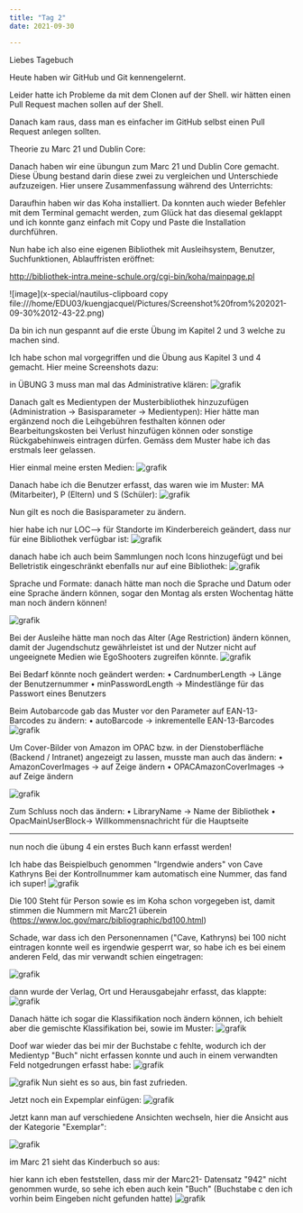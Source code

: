 ```yaml
---
title: "Tag 2"
date: 2021-09-30

---
```

Liebes Tagebuch


Heute haben wir GitHub und Git kennengelernt.

Leider hatte ich Probleme da mit dem Clonen auf der Shell. wir hätten einen Pull Request machen sollen auf der Shell.

Danach kam raus, dass man es einfacher im GitHub selbst einen Pull Request anlegen sollten.


Theorie zu Marc 21 und Dublin Core:




Danach haben wir eine übungun zum Marc 21 und Dublin Core gemacht. 
Diese Übung bestand darin diese zwei zu vergleichen und Unterschiede aufzuzeigen.
Hier unsere Zusammenfassung während des Unterrichts:






Daraufhin haben wir das Koha installiert. Da konnten auch wieder Befehler mit dem Terminal gemacht werden, zum Glück hat das diesemal
geklappt und ich konnte ganz einfach mit Copy und Paste die Installation durchführen.

Nun habe ich also eine eigenen Bibliothek mit Ausleihsystem, Benutzer, Suchfunktionen, Ablauffristen eröffnet:



http://bibliothek-intra.meine-schule.org/cgi-bin/koha/mainpage.pl

![image](x-special/nautilus-clipboard
copy
file:///home/EDU03/kuengjacquel/Pictures/Screenshot%20from%202021-09-30%2012-43-22.png)











Da bin ich nun gespannt auf die erste Übung im Kapitel 2 und 3 welche zu machen sind.

Ich habe schon mal vorgegriffen und die Übung aus Kapitel 3 und 4 gemacht. Hier meine Screenshots dazu:

in ÜBUNG 3 muss man mal das Administrative klären:
![grafik](https://user-images.githubusercontent.com/90834735/135472011-0d9cf311-c523-485c-ab92-6de1ba92219a.png)

Danach galt es Medientypen der Musterbibliothek hinzuzufügen (Administration → Basisparameter → Medientypen):
Hier hätte man ergänzend noch die Leihgebühren festhalten können oder Bearbeitungskosten bei Verlust hinzufügen können oder sonstige Rückgabehinweis eintragen dürfen. Gemäss dem Muster habe ich das erstmals leer gelassen.

Hier einmal meine ersten Medien:
![grafik](https://user-images.githubusercontent.com/90834735/135472464-19c04654-fe48-43c7-95ac-7dee28dda7ff.png)

Danach habe ich die Benutzer erfasst, das waren wie im Muster: MA (Mitarbeiter), P (Eltern) und S (Schüler):
![grafik](https://user-images.githubusercontent.com/90834735/135472587-06471a3c-be93-49a3-a2e9-698633de3440.png)

Nun gilt es noch die Basisparameter zu ändern.


hier habe ich  nur LOC--> für Standorte im Kinderbereich geändert, dass nur für eine Bibliothek verfügbar ist:
![grafik](https://user-images.githubusercontent.com/90834735/135472865-42b91b42-9616-49a6-abd2-b8fbeb1b41ac.png)

danach habe ich auch beim Sammlungen noch Icons hinzugefügt und bei Belletristik eingeschränkt ebenfalls nur auf eine Bibliothek:
![grafik](https://user-images.githubusercontent.com/90834735/135473110-40a04c15-f12a-4a75-a258-4b29e725a503.png)

Sprache und Formate:
danach hätte man noch die Sprache und Datum oder eine Sprache ändern können, sogar den Montag als ersten Wochentag hätte man noch ändern können!

![grafik](https://user-images.githubusercontent.com/90834735/135473532-5d16c239-e3ad-4f6a-92aa-a53b1252a270.png)
 
Bei der Ausleihe hätte man noch das Alter (Age Restriction) ändern können, damit der Jugendschutz gewährleistet ist und der Nutzer nicht auf ungeeignete Medien wie EgoShooters zugreifen könnte.
![grafik](https://user-images.githubusercontent.com/90834735/135473934-6d485085-215f-4b3f-9022-de563d9bc2ac.png)

Bei Bedarf könnte noch geändert werden:
•	CardnumberLength → Länge der Benutzernummer
•	minPasswordLength → Mindestlänge für das Passwort eines Benutzers

Beim Autobarcode gab das Muster vor den Parameter auf EAN-13- Barcodes zu ändern:
•	 autoBarcode  → inkrementelle EAN-13-Barcodes
![grafik](https://user-images.githubusercontent.com/90834735/135474364-bdc6222a-6412-4e19-9813-b2fd94b7aff1.png)

Um Cover-Bilder von Amazon im OPAC bzw. in der Dienstoberfläche (Backend / Intranet) angezeigt zu lassen, musste man auch das ändern:
•	 AmazonCoverImages → auf Zeige ändern
•	OPACAmazonCoverImages → auf Zeige ändern

![grafik](https://user-images.githubusercontent.com/90834735/135474628-5b65568c-9739-40af-bfcd-109afa626a12.png)

Zum Schluss noch das ändern:
•	 LibraryName → Name der Bibliothek
•	OpacMainUserBlock→ Willkommensnachricht für die Hauptseite

----------------------------------------------------

nun noch die übung 4 ein erstes Buch kann erfasst werden!


Ich habe das Beispielbuch genommen "Irgendwie anders" von Cave Kathryns
Bei der Kontrollnummer kam automatisch eine Nummer, das fand ich super!
![grafik](https://user-images.githubusercontent.com/90834735/135475334-12839287-fc1a-4f35-9b4b-f6394c6a18c0.png)


Die 100 Steht für Person sowie es im Koha schon vorgegeben ist, damit stimmen die Nummern mit Marc21 überein (https://www.loc.gov/marc/bibliographic/bd100.html)

Schade, war dass ich den Personennamen ("Cave, Kathryns) bei 100 nicht eintragen konnte weil es irgendwie gesperrt war, so habe ich es bei einem anderen Feld, das mir verwandt schien eingetragen:
 
![grafik](https://user-images.githubusercontent.com/90834735/135475587-13f919c0-07b6-4ee5-8cca-d11fa99f156e.png)

dann wurde der Verlag, Ort und Herausgabejahr erfasst, das klappte:
![grafik](https://user-images.githubusercontent.com/90834735/135475791-729893ba-c329-49ac-b36a-7fa9202af103.png)


Danach hätte ich sogar die Klassifikation noch ändern können, ich behielt aber die gemischte Klassifikation bei, sowie im Muster:
![grafik](https://user-images.githubusercontent.com/90834735/135475954-1700c847-a2d7-4bad-85a6-2af729284562.png)

Doof war wieder das bei mir der Buchstabe c fehlte, wodurch ich der Medientyp "Buch" nicht erfassen konnte und auch in einem verwandten Feld notgedrungen erfasst habe:
![grafik](https://user-images.githubusercontent.com/90834735/135476124-d0f236f4-c709-4a3a-b5f9-9d7446ba6df8.png)


![grafik](https://user-images.githubusercontent.com/90834735/135476273-b3d38a79-cc7b-4634-8b7f-832c586ed883.png)
Nun sieht es so aus, bin fast zufrieden.


Jetzt noch ein Expemplar einfügen:
![grafik](https://user-images.githubusercontent.com/90834735/135476490-70f8ca48-3c31-496c-b2e7-b2ae901af036.png)

Jetzt kann man auf verschiedene Ansichten wechseln, hier die Ansicht aus der Kategorie "Exemplar":

![grafik](https://user-images.githubusercontent.com/90834735/135476710-d13aaa01-69a1-4944-81f1-18c11acc693f.png)


im Marc 21 sieht das Kinderbuch so aus:

hier kann ich eben feststellen, dass mir der Marc21- Datensatz "942" nicht genommen wurde, so sehe ich eben auch kein "Buch" (Buchstabe c den ich vorhin beim Eingeben nicht gefunden hatte)
![grafik](https://user-images.githubusercontent.com/90834735/135477131-a418c57e-9f93-4583-b5d0-49b40de80bf6.png)



